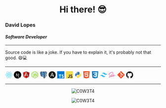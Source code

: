 <h1 align="center">Hi there! 😎</h1>
<h3 align="left">David Lopes</h3>
<h4 align="left">
  <i>Software Developer</i>
</h4>
<hr />
<p>Source code is like a joke. If you have to explain it, it's probably not that good. 😄💻</p>
<hr />
<p align="left">
  <img src="https://raw.githubusercontent.com/devicons/devicon/master/icons/react/react-original.svg" alt="React" width="24" height="24"/>
  <img src="https://raw.githubusercontent.com/devicons/devicon/master/icons/nextjs/nextjs-original.svg" alt="Next" width="24" height="24"/>
  <img src="https://raw.githubusercontent.com/devicons/devicon/master/icons/angularjs/angularjs-original.svg" alt="Angular" width="24" height="24"/>
  <img src="https://raw.githubusercontent.com/devicons/devicon/master/icons/nodejs/nodejs-original.svg" alt="Node" width="24" height="24"/>
  <img src="https://raw.githubusercontent.com/devicons/devicon/master/icons/postgresql/postgresql-original.svg" alt="PostgreSQL" width="24" height="24"/>
  <img src="https://raw.githubusercontent.com/devicons/devicon/master/icons/ansible/ansible-original.svg" alt="Ansible" width="24" height="24"/>
  <img src="https://raw.githubusercontent.com/devicons/devicon/master/icons/typescript/typescript-original.svg" alt="TypeScript" width="24" height="24"/>
  <img src="https://raw.githubusercontent.com/devicons/devicon/master/icons/javascript/javascript-original.svg" alt="JavaScript" width="24" height="24"/>
  <img src="https://raw.githubusercontent.com/devicons/devicon/master/icons/python/python-original.svg" alt="Python" width="24" height="24"/>
  <img src="https://raw.githubusercontent.com/devicons/devicon/master/icons/html5/html5-original.svg" alt="HTML5" width="24" height="24"/>
  <img src="https://raw.githubusercontent.com/devicons/devicon/master/icons/css3/css3-original.svg" alt="CSS3" width="24" height="24"/>
  <img src="https://raw.githubusercontent.com/devicons/devicon/master/icons/tailwindcss/tailwindcss-plain.svg" alt="Tailwindcss" width="24" height="24"/>
  <img src="https://raw.githubusercontent.com/devicons/devicon/master/icons/sass/sass-original.svg" alt="SASS" width="24" height="24"/>
  <img src="https://raw.githubusercontent.com/devicons/devicon/master/icons/git/git-original.svg" alt="Git" width="24" height="24"/>
  <img src="https://raw.githubusercontent.com/devicons/devicon/master/icons/github/github-original.svg" alt="GitHub" width="24" height="24"/>
</p>
<hr />
<p align="center">
  <img src="https://komarev.com/ghpvc/?username=C0W3T4" alt="C0W3T4" />
</p>
<p align="center">
  <img src="https://github-readme-stats.vercel.app/api?username=C0W3T4&show_icons=true" alt="C0W3T4"/> 
</p>
